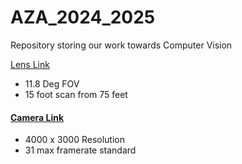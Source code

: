 # AZA_2024_2025

Repository storing our work towards Computer Vision

[Lens Link](https://www.edmundoptics.com/p/35mm-c-series-fixed-focal-length-lens/16529/)

- 11.8 Deg FOV
- 15 foot scan from 75 feet

#### [Camera Link](https://www.flir.com/products/blackfly-s-usb3/?model=BFS-U3-120S4C-CS&vertical=machine+vision&segment=iis)

- 4000 x 3000 Resolution
- 31 max framerate standard
